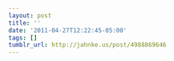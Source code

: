 ```yaml
---
layout: post
title: ''
date: '2011-04-27T12:22:45-05:00'
tags: []
tumblr_url: http://jahnke.us/post/4988869646
---
```

